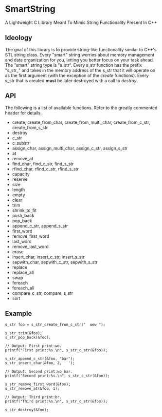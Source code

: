 # SmartString
A Lightweight C Library Meant To Mimic String Functionality Present In C++ 


## Ideology
The goal of this library is to provide string-like functionality similar to C++'s STL string class.  Every "smart" string worries about memory management and data organization for you, letting you better focus on your task ahead.  The "smart" string type is "s_str".  Every s_str function has the prefix "s_str\_" and takes in the memory address of the s_str that it will operate on as the first argument (with the exception of the *create* functions).  Every s_str that is created **must** be later destroyed with a call to *destroy*.


## API
The following is a list of available functions. Refer to the greatly commented header for details.
- create, create_from_char, create_from_multi_char, create_from_c_str, create_from_s_str
- destroy
- c_str
- c_substr
- assign_char, assign_multi_char, assign_c_str, assign_s_str
- at
- remove_at
- find_char, find_c_str, find_s_str
- rfind_char, rfind_c_str, rfind_s_str
- capacity
- reserve
- size
- length
- empty
- clear
- trim
- shrink_to_fit
- push_back
- pop_back
- append_c_str, append_s_str
- first_word
- remove_first_word
- last_word
- remove_last_word
- erase
- insert_char, insert_c_str, insert_s_str
- sepwith_char, sepwith_c_str, sepwith_s_str
- replace
- replace_all
- swap
- foreach
- foreach_all
- compare_c_str, compare_s_str
- sort


## Example
```
s_str foo = s_str_create_from_c_str("  wow ");

s_str_trim(&foo);
s_str_pop_back(&foo);

// Output: First print:wo.
printf("First print:%s.\n", s_str_c_str(&foo));

s_str_append_c_str(&foo, "bar");
s_str_insert_char(&foo, 2, ' ');

// Output: Second print:wo bar.
printf("Second print:%s.\n", s_str_c_str(&foo));

s_str_remove_first_word(&foo);
s_str_remove_at(&foo, 1); 

// Output: Third print:br.
printf("Third print:%s.\n", s_str_c_str(&foo));

s_str_destroy(&foo);

```
